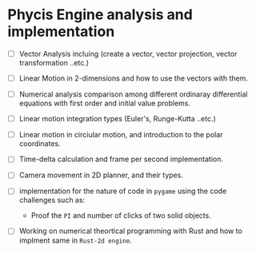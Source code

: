 # Phycis Engine analysis and implementation


- [ ] Vector Analysis incluing (create a vector, vector projection, vector
  transformation ..etc.)

- [ ] Linear Motion in 2-dimensions and how to use the vectors with them.
- [ ] Numerical analysis comparison among different ordinaray differential
  equations with first order and initial value problems.
- [ ] Linear motion integration types (Euler's, Runge-Kutta ..etc.)
- [ ] Linear motion in circiular motion, and introduction to the polar
  coordinates.
- [ ] Time-delta calculation and frame per second implementation.
- [ ] Camera movement in 2D planner, and their types.
- [ ] implementation for the nature of code in `pygame` using the code
  challenges such as:
    - Proof the `PI` and number of clicks of two solid objects.

- [ ] Working on numerical theortical programming with Rust and how to implment
  same in `Rust-2d engine`.





